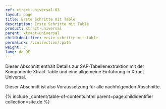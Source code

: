 ```yaml
---
ref: xtract-universal-03
layout: page
title: Erste Schritte mit Table
description: Erste Schritte mit Table
product: xtract-universal
parent: xtract-universal
childidentifier: erste-schritte-mit-table
permalink: /:collection/:path
weight: 3
lang: de_DE
---
```


Dieser Abschnitt enthält Details zur SAP-Tabellenextraktion mit der Komponente Xtract Table und eine allgemeine Einführung in Xtract Universal.

Dieser Abschnitt ist also Voraussetzung für alle nachfolgenden Abschnitte.

{% include _content/table-of-contents.html parent=page.childidentifier collection=site.de %}
